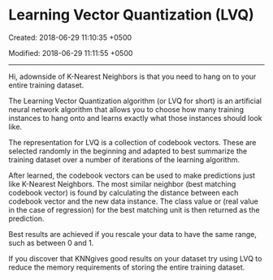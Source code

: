 # Learning Vector Quantization (LVQ)

Created: 2018-06-29 11:10:35 +0500

Modified: 2018-06-29 11:11:55 +0500

---

Hi, adownside of K-Nearest Neighbors is that you need to hang on to your entire training dataset.

The Learning Vector Quantization algorithm (or LVQ for short) is an artificial neural network algorithm that allows you to choose how many training instances to hang onto and learns exactly what those instances should look like.

The representation for LVQ is a collection of codebook vectors. These are selected randomly in the beginning and adapted to best summarize the training dataset over a number of iterations of the learning algorithm.

After learned, the codebook vectors can be used to make predictions just like K-Nearest Neighbors. The most similar neighbor (best matching codebook vector) is found by calculating the distance between each codebook vector and the new data instance. The class value or (real value in the case of regression) for the best matching unit is then returned as the prediction.

Best results are achieved if you rescale your data to have the same range, such as between 0 and 1.

If you discover that KNNgives good results on your dataset try using LVQ to reduce the memory requirements of storing the entire training dataset.
